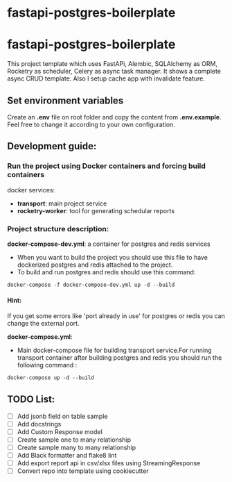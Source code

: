# fastapi-postgres-boilerplate
# fastapi-postgres-boilerplate
This project template which uses FastAPi, Alembic, SQLAlchemy as ORM, Rocketry as scheduler, Celery as async task manager. It shows a complete async CRUD template. Also I setup cache app with invalidate feature. 


## Set environment variables

Create an **.env** file on root folder and copy the content from **.env.example**. Feel free to change it according to your own configuration.

## Development guide:

### Run the project using Docker containers and forcing build containers

docker services:
- **transport**: main project service
- **rocketry-worker**: tool for generating schedular reports
###  Project structure description:
**docker-compose-dev.yml**: a container for postgres and redis services
- When you want to build the project you should use this file to have dockerized postgres and redis attached to the project.
- To build and run postgres and redis should use this command: 
```dockerfile
docker-compose -f docker-compose-dev.yml up -d --build 
```
#### Hint:
If you get some errors like 'port already in use' for postgres or redis you can change the external port.

**docker-compose.yml**:
- Main docker-compose file for building transport service.For running transport container after  building postgres and redis 
you should run the following command : 
```dockerfile
docker-compose up -d --build
```


## TODO List:
- [ ] Add jsonb field on table sample
- [ ] Add docstrings
- [ ] Add Custom Response model
- [ ] Create sample one to many relationship
- [ ] Create sample many to many relationship
- [ ] Add Black formatter and flake8 lint
- [ ] Add export report api in csv/xlsx files using StreamingResponse
- [ ] Convert repo into template using cookiecutter